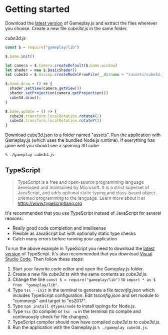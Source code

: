 # Getting started

Download the [latest version](https://github.com/jnsmalm/gameplay/releases/latest) 
of Gameplay.js and extract the files wherever you choose. Create a new file 
*cube3d.js* in the same folder.

*cube3d.js*

```javascript
const $ = require("gameplay/lib")

$.Game.init()

let camera = $.Camera.createDefault($.Game.window)
let shader = new $.BasicShader()
let cube3d = $.Assimp.createModelFromFile(__dirname + "/assets/cube3d.json", shader)

$.Game.draw = () => {
  shader.setView(camera.getView())
  shader.setProjection(camera.getProjection())
  cube3d.draw();
}

$.Game.update = () => {
  cube3d.transform.localRotation.rotateX(2)
  cube3d.transform.localRotation.rotateY(1)
}
```

Download <a href="assets/cube3d.json?raw=true" download="cube3d.json">cube3d.json</a> 
to a folder named "assets". Run the application with Gameplay.js (which uses the 
bundled Node.js runtime). If everything has gone well you should see a spinning 
3D cube.

```
% ./gameplay cube3d.js
```

## TypeScript

> TypeScript is a free and open-source programming language developed and 
maintained by Microsoft. It is a strict superset of JavaScript, and adds optional 
static typing and class-based object-oriented programming to the language. 
Learn more about it at https://www.typescriptlang.org

It's recommended that you use TypeScript instead of JavaScript for several 
reasons:

- Really good code completion and intellisense
- Flexible as JavaScript but with optionally static type checks
- Catch many errors before running your application

To run the above example in TypeScript you need to download the 
[latest version](https://www.typescriptlang.org/#download-links) of TypeScript. 
It's also recommended that you download 
[Visual Studio Code](https://code.visualstudio.com). Then follow these steps:

1. Start your favorite code editor and open the Gameplay.js folder.
2. Create a new file *cube3d.ts* with the same contents as *cube3d.js*.
3. Change the line `const $ = require("gameplay/lib")` to `import * as $ from 
  "gameplay/lib"`.
4. Type `tsc --init` in the terminal to generate a file *tsconfig.json* which 
  includes TypeScript configuration. Edit *tsconfig.json* and set module to 
  "commonjs" and target to "es2017".
5. Type `npm install @types/node` to install typings for Node.js.
6. Type `tsc` (to compile) or `tsc -w` in the terminal (to compile and 
  continuously check for file changes).
7. TypeScript compiler should now have compiled *cube3d.ts* to *cube3d.js*.
8. Run the application with the Gameplay.js `% ./gameplay cube3d.js`.